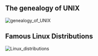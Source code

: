 <h2>The genealogy of UNIX</h2>

![genealogy_of_UNIX](https://user-images.githubusercontent.com/81731043/155910900-78a0e6c2-231c-455e-9446-a89067178704.png)

<h2>Famous Linux Distributions</h2>

![Linux_distributions](https://user-images.githubusercontent.com/81731043/155910844-a35485cd-4e26-4477-8976-d25562eae351.png)
